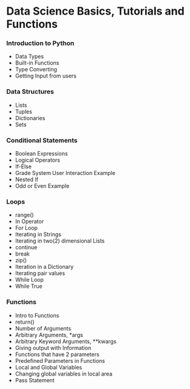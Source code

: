 # Data Science Basics, Tutorials and Functions

### Introduction to Python

- Data Types
- Built-in Functions
- Type Converting
- Getting Input from users

### Data Structures

- Lists
- Tuples
- Dictionaries
- Sets

### Conditional Statements

- Boolean Expressions
- Logical Operators
- If-Else
- Grade System User Interaction Example
- Nested If
- Odd or Even Example

### Loops

- range()
- In Operator
- For Loop
- Iterating in Strings
- Iterating in two(2) dimensional Lists
- continue
- break
- zip()
- Iteration in a Dictionary
- Iterating pair values
- While Loop
- While True

### Functions

- Intro to Functions
- return()
- Number of Arguments
- Arbitrary Arguments, *args
- Arbitrary Keyword Arguments, **kwargs
- Giving output with Information
- Functions that have 2 parameters
- Predefined Parameters in Functions
- Local and Global Variables
- Changing global variables in local area
- Pass Statement
